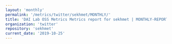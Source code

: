 ```yaml
---
layout: 'monthly'
permalink: '/metrics/twitter/sekhmet/MONTHLY/'
title: 'DAI Lab OSS Metrics Metrics report for sekhmet | MONTHLY-REPORT-2019-10-25'
organization: 'twitter'
repository: 'sekhmet'
current_date: '2019-10-25'
---
```

